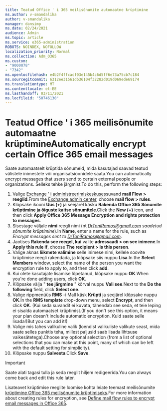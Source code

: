 ```yaml
---
title: Teatud Office ' i 365 meilisõnumite automaatne krüptimine
ms.author: v-smandalika
author: v-smandalika
manager: dansimp
ms.date: 02/24/2021
audience: Admin
ms.topic: article
ms.service: o365-administration
ROBOTS: NOINDEX, NOFOLLOW
localization_priority: Normal
ms.collection: Adm_O365
ms.custom:
- "9000078"
- "7342"
ms.openlocfilehash: e4b2f4ffcacf03e145b4c6d5ff6e73a75cb7c184
ms.sourcegitcommit: 6312ee31561db36104f32282d019d069ede69174
ms.translationtype: MT
ms.contentlocale: et-EE
ms.lasthandoff: 03/11/2021
ms.locfileid: "50746130"
---
```

# <a name="automatically-encrypt-certain-office-365-email-messages"></a><span data-ttu-id="0a889-102">Teatud Office ' i 365 meilisõnumite automaatne krüptimine</span><span class="sxs-lookup"><span data-stu-id="0a889-102">Automatically encrypt certain Office 365 email messages</span></span>

<span data-ttu-id="0a889-103">Saate automaatselt krüptida sõnumeid, mida kasutajad saavad teatud välistele inimestele või organisatsioonidele saata.</span><span class="sxs-lookup"><span data-stu-id="0a889-103">You can automatically encrypt messages that users send to certain external people or organizations.</span></span> <span data-ttu-id="0a889-104">Selleks tehke järgmist.</span><span class="sxs-lookup"><span data-stu-id="0a889-104">To do this, perform the following steps:</span></span>

1. <span data-ttu-id="0a889-105">Valige [Exchange ' i administreerimiskeskuses](https://outlook.office365.com/ecp/)suvand **mail Flow > reeglid**.</span><span class="sxs-lookup"><span data-stu-id="0a889-105">From the [Exchange admin center](https://outlook.office365.com/ecp/), choose **mail flow > rules**.</span></span> 
2. <span data-ttu-id="0a889-106">Klõpsake ikooni **Uus (+)** ja seejärel käsku **Rakenda Office 365 Sõnumite krüptimine ja õiguste kaitse sõnumitele**.</span><span class="sxs-lookup"><span data-stu-id="0a889-106">Click the **New (+)** icon, and then click **Apply Office 365 Message Encryption and rights protection to messages**.</span></span>
3. <span data-ttu-id="0a889-107">Sisestage väljale **nimi** reegli nimi (nt *DrToniRamos@gmail.com saadetud sõnumite krüptimine*).</span><span class="sxs-lookup"><span data-stu-id="0a889-107">In **Name**, enter a name for the rule, such as *Encrypt messages sent to DrToniRamos@gmail.com*.</span></span>
4. <span data-ttu-id="0a889-108">Jaotises **Rakenda see reegel, kui** valite **adressaadi > on see inimene**.</span><span class="sxs-lookup"><span data-stu-id="0a889-108">In **Apply this rule if**, choose **The recipient > is this person**.</span></span> 
5. <span data-ttu-id="0a889-109">Valige aknas **liikmete valimine** selle inimese nimi, kellele soovite krüptimise reegli rakendada, ja klõpsake siis nuppu **Lisa**.</span><span class="sxs-lookup"><span data-stu-id="0a889-109">In the **Select Members** window, select the name of the person you want the encryption rule to apply to, and then click **add**.</span></span> 
6. <span data-ttu-id="0a889-110">Kui olete kasutajate lisamise lõpetanud, klõpsake nuppu **OK**.</span><span class="sxs-lookup"><span data-stu-id="0a889-110">When you're done adding users, click **OK**.</span></span>
7. <span data-ttu-id="0a889-111">Klõpsake välja " **tee järgmine** " kõrval nuppu **Vali see**.</span><span class="sxs-lookup"><span data-stu-id="0a889-111">Next to the **Do the following** field, click **Select one**.</span></span> 
8. <span data-ttu-id="0a889-112">Valige rippmenüüs **RMS** -i Mall käsk **Krüpti** ja seejärel klõpsake nuppu **OK**.</span><span class="sxs-lookup"><span data-stu-id="0a889-112">In the **RMS template** drop-down menu, select **Encrypt**, and then click **OK**.</span></span> <span data-ttu-id="0a889-113">(Kui seda suvandit ei kuvata, tähendab see seda, et teie leping ei sisalda automaatset krüptimist.</span><span class="sxs-lookup"><span data-stu-id="0a889-113">(If you don't see this option, it means your plan doesn't include automatic encryption.</span></span> <span data-ttu-id="0a889-114">Kuid saate selle lisada!)</span><span class="sxs-lookup"><span data-stu-id="0a889-114">But you can add it!)</span></span>
9. <span data-ttu-id="0a889-115">Valige mis tahes valikuline valik (loendist valikuliste valikute seast, mida saate selles punktis teha, millest paljusid saab lisada lihtsuse vaikesätetega).</span><span class="sxs-lookup"><span data-stu-id="0a889-115">Choose any optional selection (from a list of optional selections that you can make at this point, many of which can be left with the default setting for simplicity).</span></span>
10. <span data-ttu-id="0a889-116">Klõpsake nuppu **Salvesta**.</span><span class="sxs-lookup"><span data-stu-id="0a889-116">Click **Save**.</span></span>

> [!IMPORTANT]
> <span data-ttu-id="0a889-117">Saate alati tagasi tulla ja seda reeglit hiljem redigeerida.</span><span class="sxs-lookup"><span data-stu-id="0a889-117">You can always come back and edit this rule later.</span></span>

<span data-ttu-id="0a889-118">Lisateavet krüptimise reeglite loomise kohta leiate teemast meilisõnumite [krüptimine Office 365 meilisõnumite krüptimiseks](https://docs.microsoft.com/microsoft-365/compliance/define-mail-flow-rules-to-encrypt-email).</span><span class="sxs-lookup"><span data-stu-id="0a889-118">For more information about creating rules for encryption, see [Define mail flow rules to encrypt email messages in Office 365](https://docs.microsoft.com/microsoft-365/compliance/define-mail-flow-rules-to-encrypt-email).</span></span>

